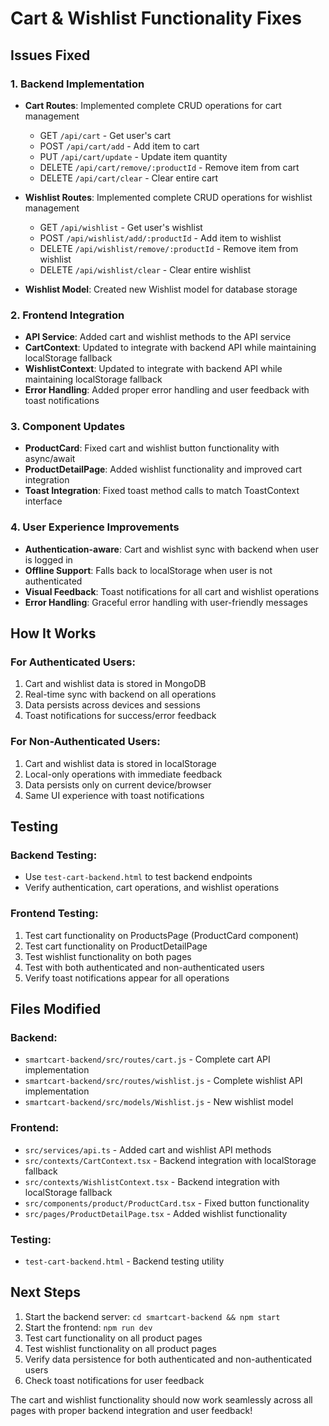 # Cart & Wishlist Functionality Fixes

## Issues Fixed

### 1. Backend Implementation
- **Cart Routes**: Implemented complete CRUD operations for cart management
  - GET `/api/cart` - Get user's cart
  - POST `/api/cart/add` - Add item to cart
  - PUT `/api/cart/update` - Update item quantity
  - DELETE `/api/cart/remove/:productId` - Remove item from cart
  - DELETE `/api/cart/clear` - Clear entire cart

- **Wishlist Routes**: Implemented complete CRUD operations for wishlist management
  - GET `/api/wishlist` - Get user's wishlist
  - POST `/api/wishlist/add/:productId` - Add item to wishlist
  - DELETE `/api/wishlist/remove/:productId` - Remove item from wishlist
  - DELETE `/api/wishlist/clear` - Clear entire wishlist

- **Wishlist Model**: Created new Wishlist model for database storage

### 2. Frontend Integration
- **API Service**: Added cart and wishlist methods to the API service
- **CartContext**: Updated to integrate with backend API while maintaining localStorage fallback
- **WishlistContext**: Updated to integrate with backend API while maintaining localStorage fallback
- **Error Handling**: Added proper error handling and user feedback with toast notifications

### 3. Component Updates
- **ProductCard**: Fixed cart and wishlist button functionality with async/await
- **ProductDetailPage**: Added wishlist functionality and improved cart integration
- **Toast Integration**: Fixed toast method calls to match ToastContext interface

### 4. User Experience Improvements
- **Authentication-aware**: Cart and wishlist sync with backend when user is logged in
- **Offline Support**: Falls back to localStorage when user is not authenticated
- **Visual Feedback**: Toast notifications for all cart and wishlist operations
- **Error Handling**: Graceful error handling with user-friendly messages

## How It Works

### For Authenticated Users:
1. Cart and wishlist data is stored in MongoDB
2. Real-time sync with backend on all operations
3. Data persists across devices and sessions
4. Toast notifications for success/error feedback

### For Non-Authenticated Users:
1. Cart and wishlist data is stored in localStorage
2. Local-only operations with immediate feedback
3. Data persists only on current device/browser
4. Same UI experience with toast notifications

## Testing

### Backend Testing:
- Use `test-cart-backend.html` to test backend endpoints
- Verify authentication, cart operations, and wishlist operations

### Frontend Testing:
1. Test cart functionality on ProductsPage (ProductCard component)
2. Test cart functionality on ProductDetailPage
3. Test wishlist functionality on both pages
4. Test with both authenticated and non-authenticated users
5. Verify toast notifications appear for all operations

## Files Modified

### Backend:
- `smartcart-backend/src/routes/cart.js` - Complete cart API implementation
- `smartcart-backend/src/routes/wishlist.js` - Complete wishlist API implementation
- `smartcart-backend/src/models/Wishlist.js` - New wishlist model

### Frontend:
- `src/services/api.ts` - Added cart and wishlist API methods
- `src/contexts/CartContext.tsx` - Backend integration with localStorage fallback
- `src/contexts/WishlistContext.tsx` - Backend integration with localStorage fallback
- `src/components/product/ProductCard.tsx` - Fixed button functionality
- `src/pages/ProductDetailPage.tsx` - Added wishlist functionality

### Testing:
- `test-cart-backend.html` - Backend testing utility

## Next Steps

1. Start the backend server: `cd smartcart-backend && npm start`
2. Start the frontend: `npm run dev`
3. Test cart functionality on all product pages
4. Test wishlist functionality on all product pages
5. Verify data persistence for both authenticated and non-authenticated users
6. Check toast notifications for user feedback

The cart and wishlist functionality should now work seamlessly across all pages with proper backend integration and user feedback!